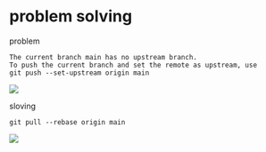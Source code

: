 # problem solving

problem

```
The current branch main has no upstream branch.
To push the current branch and set the remote as upstream, use
git push --set-upstream origin main
```

![](https://i.imgur.com/yStJuY9.png)

sloving

```
git pull --rebase origin main
```

![](https://i.imgur.com/j2815q3.png)
